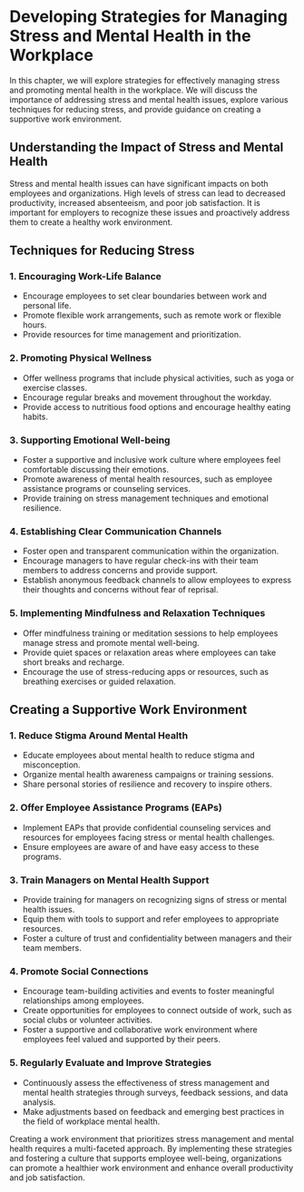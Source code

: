 Developing Strategies for Managing Stress and Mental Health in the Workplace
=======================================================================================

In this chapter, we will explore strategies for effectively managing stress and promoting mental health in the workplace. We will discuss the importance of addressing stress and mental health issues, explore various techniques for reducing stress, and provide guidance on creating a supportive work environment.

Understanding the Impact of Stress and Mental Health
----------------------------------------------------

Stress and mental health issues can have significant impacts on both employees and organizations. High levels of stress can lead to decreased productivity, increased absenteeism, and poor job satisfaction. It is important for employers to recognize these issues and proactively address them to create a healthy work environment.

Techniques for Reducing Stress
------------------------------

### 1. **Encouraging Work-Life Balance**

* Encourage employees to set clear boundaries between work and personal life.
* Promote flexible work arrangements, such as remote work or flexible hours.
* Provide resources for time management and prioritization.

### 2. **Promoting Physical Wellness**

* Offer wellness programs that include physical activities, such as yoga or exercise classes.
* Encourage regular breaks and movement throughout the workday.
* Provide access to nutritious food options and encourage healthy eating habits.

### 3. **Supporting Emotional Well-being**

* Foster a supportive and inclusive work culture where employees feel comfortable discussing their emotions.
* Promote awareness of mental health resources, such as employee assistance programs or counseling services.
* Provide training on stress management techniques and emotional resilience.

### 4. **Establishing Clear Communication Channels**

* Foster open and transparent communication within the organization.
* Encourage managers to have regular check-ins with their team members to address concerns and provide support.
* Establish anonymous feedback channels to allow employees to express their thoughts and concerns without fear of reprisal.

### 5. **Implementing Mindfulness and Relaxation Techniques**

* Offer mindfulness training or meditation sessions to help employees manage stress and promote mental well-being.
* Provide quiet spaces or relaxation areas where employees can take short breaks and recharge.
* Encourage the use of stress-reducing apps or resources, such as breathing exercises or guided relaxation.

Creating a Supportive Work Environment
--------------------------------------

### 1. **Reduce Stigma Around Mental Health**

* Educate employees about mental health to reduce stigma and misconception.
* Organize mental health awareness campaigns or training sessions.
* Share personal stories of resilience and recovery to inspire others.

### 2. **Offer Employee Assistance Programs (EAPs)**

* Implement EAPs that provide confidential counseling services and resources for employees facing stress or mental health challenges.
* Ensure employees are aware of and have easy access to these programs.

### 3. **Train Managers on Mental Health Support**

* Provide training for managers on recognizing signs of stress or mental health issues.
* Equip them with tools to support and refer employees to appropriate resources.
* Foster a culture of trust and confidentiality between managers and their team members.

### 4. **Promote Social Connections**

* Encourage team-building activities and events to foster meaningful relationships among employees.
* Create opportunities for employees to connect outside of work, such as social clubs or volunteer activities.
* Foster a supportive and collaborative work environment where employees feel valued and supported by their peers.

### 5. **Regularly Evaluate and Improve Strategies**

* Continuously assess the effectiveness of stress management and mental health strategies through surveys, feedback sessions, and data analysis.
* Make adjustments based on feedback and emerging best practices in the field of workplace mental health.

Creating a work environment that prioritizes stress management and mental health requires a multi-faceted approach. By implementing these strategies and fostering a culture that supports employee well-being, organizations can promote a healthier work environment and enhance overall productivity and job satisfaction.
